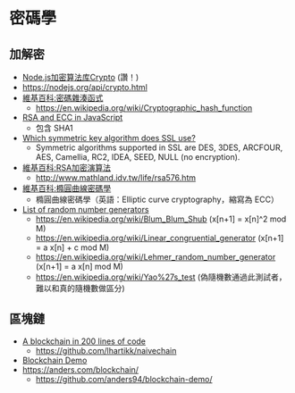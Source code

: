 # 密碼學

## 加解密

* [Node.js加密算法库Crypto](http://blog.fens.me/nodejs-crypto/) (讚！)
* https://nodejs.org/api/crypto.html
* [維基百科:密碼雜湊函式](https://zh.wikipedia.org/wiki/%E5%AF%86%E7%A2%BC%E9%9B%9C%E6%B9%8A%E5%87%BD%E6%95%B8)
  * https://en.wikipedia.org/wiki/Cryptographic_hash_function
* [RSA and ECC in JavaScript](http://www-cs-students.stanford.edu/~tjw/jsbn/)
  * 包含 SHA1
* [Which symmetric key algorithm does SSL use?
](https://stackoverflow.com/questions/6088583/which-symmetric-key-algorithm-does-ssl-use)
  * Symmetric algorithms supported in SSL are DES, 3DES, ARCFOUR, AES, Camellia, RC2, IDEA, SEED, NULL (no encryption).
* [維基百科:RSA加密演算法](https://zh.wikipedia.org/zh-tw/RSA%E5%8A%A0%E5%AF%86%E6%BC%94%E7%AE%97%E6%B3%95)
  * http://www.mathland.idv.tw/life/rsa576.htm
* [維基百科:橢圓曲線密碼學](https://zh.wikipedia.org/wiki/%E6%A4%AD%E5%9C%86%E6%9B%B2%E7%BA%BF%E5%AF%86%E7%A0%81%E5%AD%A6)
  * 橢圓曲線密碼學（英語：Elliptic curve cryptography，縮寫為 ECC）
* [List of random number generators](https://en.wikipedia.org/wiki/List_of_random_number_generators)
  * https://en.wikipedia.org/wiki/Blum_Blum_Shub (x[n+1] = x[n]^2 mod M)
  * https://en.wikipedia.org/wiki/Linear_congruential_generator (x[n+1] = a x[n] + c mod M)
  * https://en.wikipedia.org/wiki/Lehmer_random_number_generator (x[n+1] = a x[n] mod M)
  * https://en.wikipedia.org/wiki/Yao%27s_test (偽隨機數通過此測試者，難以和真的隨機數做區分)

## 區塊鏈

* [A blockchain in 200 lines of code](https://medium.com/@lhartikk/a-blockchain-in-200-lines-of-code-963cc1cc0e54)
  * https://github.com/lhartikk/naivechain
* [Blockchain Demo](https://anders.com/blockchain/)
* https://anders.com/blockchain/
  * https://github.com/anders94/blockchain-demo/
